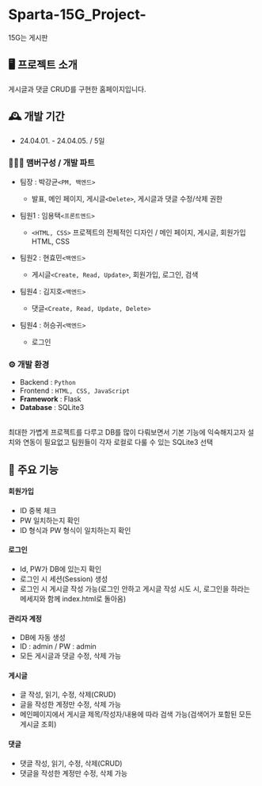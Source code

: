 # Sparta-15G_Project-
15G는 게시판


## 🖥️ 프로젝트 소개
게시글과 댓글 CRUD를 구현한 홈페이지입니다.
<br>

## 🕰️ 개발 기간
* 24.04.01. - 24.04.05. / 5일

### 🧑‍🤝‍🧑 맴버구성 / 개발 파트
 - 팀장  : 박강균`<PM, 백엔드>`
   +  발표, 메인 페이지, 게시글`<Delete>`, 게시글과 댓글 수정/삭제 권한

 - 팀원1 : 임용택`<프론트엔드>`
   + `<HTML, CSS>` 프로젝트의 전체적인 디자인 / 메인 페이지, 게시글, 회원가입  HTML, CSS

 - 팀원2 : 현효민`<백엔드>`
   + 게시글`<Create, Read, Update>`, 회원가입, 로그인, 검색

 - 팀원4 : 김지호`<백엔드>`
   + 댓글`<Create, Read, Update, Delete>`

 - 팀원4 : 허승귀`<백엔드>`
   + 로그인

### ⚙️ 개발 환경
- Backend : `Python`
- Frontend : `HTML, CSS, JavaScript`
- **Framework** : Flask
- **Database** : SQLite3
<br>
최대한 가볍게 프로젝트를 다루고 DB를 많이 다뤄보면서 기본 기능에 익숙해지고자
설치와 연동이 필요없고 팀원들이 각자 로컬로 다룰 수 있는 SQLite3 선택

## 📌 주요 기능
#### 회원가입
- ID 중복 체크
- PW 일치하는지 확인
- ID 형식과 PW 형식이 일치하는지 확인
#### 로그인
- Id, PW가 DB에 있는지 확인
- 로그인 시 세션(Session) 생성
- 로그인 시 게시글 작성 가능(로그인 안하고 게시글 작성 시도 시, 로그인을 하라는 메세지와 함께 index.html로 돌아옴)
#### 관리자 계정
- DB에 자동 생성
- ID : admin / PW : admin
- 모든 게시글과 댓글 수정, 삭제 가능
#### 게시글
- 글 작성, 읽기, 수정, 삭제(CRUD)
- 글을 작성한 계정만 수정, 삭제 가능
- 메인페이지에서 게시글 제목/작성자/내용에 따라 검색 가능(검색어가 포함된 모든 게시글 조회)
#### 댓글
- 댓글 작성, 읽기, 수정, 삭제(CRUD)
- 댓글을 작성한 계정만 수정, 삭제 가능
